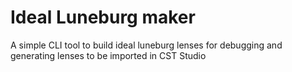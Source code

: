 # Ideal Luneburg maker

A simple CLI tool to build ideal luneburg lenses for debugging and generating lenses to be imported in CST Studio





